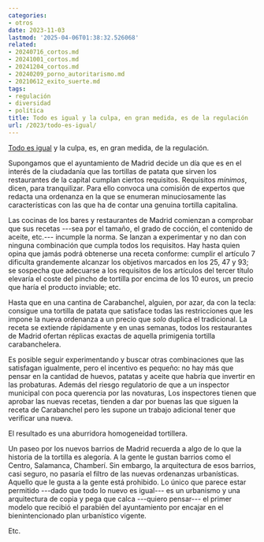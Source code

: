 ```yaml
---
categories:
- otros
date: 2023-11-03
lastmod: '2025-04-06T01:38:32.526068'
related:
- 20240716_cortos.md
- 20241001_cortos.md
- 20241204_cortos.md
- 20240209_porno_autoritarismo.md
- 20210612_exito_suerte.md
tags:
- regulación
- diversidad
- política
title: Todo es igual y la culpa, en gran medida, es de la regulación
url: /2023/todo-es-igual/
---
```


[Todo es igual](https://www.alexmurrell.co.uk/articles/the-age-of-average)
y la culpa, es, en gran medida, de la regulación.

Supongamos que el ayuntamiento de Madrid decide un día que es en el interés de la ciudadanía que las tortillas de patata que sirven los restaurantes de la capital cumplan ciertos requisitos. Requisitos _mínimos_, dicen, para tranquilizar. Para ello convoca una comisión de expertos que redacta una ordenanza en la que se enumeran minuciosamente las características con las que ha de contar una genuina tortilla capitalina.

Las cocinas de los bares y restaurantes de Madrid comienzan a comprobar que sus recetas ---sea por el tamaño, el grado de cocción, el contenido de aceite, etc.--- incumple la norma. Se lanzan a experimentar y no dan con ninguna combinación que cumpla todos los requisitos. Hay hasta quien opina que jamás podrá obtenerse una receta conforme: cumplir el artículo 7 dificulta grandemente alcanzar los objetivos marcados en los 25, 47 y 93; se sospecha que adecuarse a los requisitos de los artículos del tercer título elevaría el coste del pincho de tortilla por encima de los 10 euros, un precio que haría el producto inviable; etc.

Hasta que en una cantina de Carabanchel, alguien, por azar, da con la tecla: consigue una tortilla de patata que satisface todas las restricciones que les impone la nueva ordenanza a un precio que _solo_ duplica el tradicional. La receta se extiende rápidamente y en unas semanas, todos los restaurantes de Madrid ofertan réplicas exactas de aquella primigenia tortilla carabanchelera.

Es posible seguir experimentando y buscar otras combinaciones que las satisfagan igualmente, pero el incentivo es pequeño: no hay más que pensar en la cantidad de huevos, patatas y aceite que habría que invertir en las probaturas. Además del riesgo regulatorio de que a un inspector municipal con poca querencia por las novaturas, Los inspectores tienen que aprobar las nuevas recetas, tienden a dar por buenas las que siguen la receta de Carabanchel pero les supone un trabajo adicional tener que verificar una nueva.

El resultado es una aburridora homogeneidad tortillera.

Un paseo por los nuevos barrios de Madrid recuerda a algo de lo que la historia de la tortilla es alegoría. A la gente le gustan barrios como el Centro, Salamanca, Chamberí. Sin embargo, la arquitectura de esos barrios, casi seguro, no pasaría el filtro de las nuevas ordenanzas urbanísticas. Aquello que le gusta a la gente está prohibido. Lo único que parece estar permitido ---dado que todo lo nuevo es igual--- es un  urbanismo y una arquitectura de copia y pega que calca ---quiero pensar--- el primer modelo que recibió el parabién del ayuntamiento por encajar en el bienintencionado plan urbanístico vigente.

Etc.